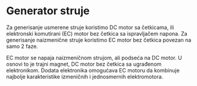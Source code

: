 # Generator struje

Za generisanje usmerene struje koristimo DC motor sa četkicama, ili elektronski komutirani (EC) motor bez četkica sa ispravljačem napona. Za generisanje naizmenične struje koristimo EC motor bez četkica povezan na samo 2 faze.

EC motor se napaja naizmeničnom strujom, ali podseća na DC motor. U osnovi to je trajni magnet, DC motor bez četkica sa ugrađenom elektronikom. Dodata elektronika omogućava EC motoru da kombinuje najbolje karakteristike izmeničnih i jednosmernih elektromotora.
